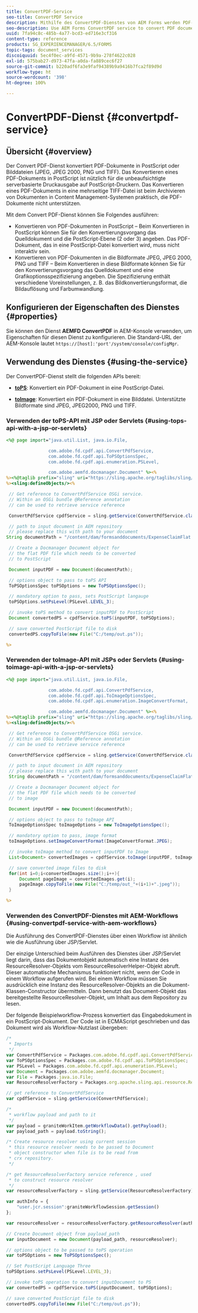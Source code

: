 ```yaml
---
title: ConvertPDF-Service
seo-title: ConvertPDF Service
description: Mithilfe des ConvertPDF-Dienstes von AEM Forms werden PDF-Dokumente in PostScript- oder Bilddateien konvertiert.
seo-description: Use AEM Forms ConvertPDF service to convert PDF documents to PostScript or image files.
uuid: 7fa94c8c-485b-4a77-bcd3-ed716e3cf316
content-type: reference
products: SG_EXPERIENCEMANAGER/6.5/FORMS
topic-tags: document_services
discoiquuid: 5ec4f0ec-a9fd-4571-9b9a-278f4622c028
exl-id: 575bab27-d973-47fa-a0da-fa889cec6f27
source-git-commit: b220adf6fa3e9faf94389b9a9416b7fca2f89d9d
workflow-type: ht
source-wordcount: '398'
ht-degree: 100%

---
```


# ConvertPDF-Dienst {#convertpdf-service}

## Übersicht {#overview}

Der Convert PDF-Dienst konvertiert PDF-Dokumente in PostScript oder Bilddateien (JPEG, JPEG 2000, PNG und TIFF). Das Konvertieren eines PDF-Dokuments in PostScript ist nützlich für die unbeaufsichtigte serverbasierte Druckausgabe auf PostScript-Druckern. Das Konvertieren eines PDF-Dokuments in eine mehrseitige TIFF-Datei ist beim Archivieren von Dokumenten in Content Management-Systemen praktisch, die PDF-Dokumente nicht unterstützen.

Mit dem Convert PDF-Dienst können Sie Folgendes ausführen:

* Konvertieren von PDF-Dokumenten in PostScript – Beim Konvertieren in PostScript können Sie für den Konvertierungsvorgang das Quelldokument und die PostScript-Ebene (2 oder 3) angeben. Das PDF-Dokument, das in eine PostScript-Datei konvertiert wird, muss nicht interaktiv sein.
* Konvertieren von PDF-Dokumenten in die Bildformate JPEG, JPEG 2000, PNG und TIFF – Beim Konvertieren in diese Bildformate können Sie für den Konvertierungsvorgang das Quelldokument und eine Grafikoptionsspezifizierung angeben. Die Spezifizierung enthält verschiedene Voreinstellungen, z. B. das Bildkonvertierungsformat, die Bildauflösung und Farbumwandlung.

## Konfigurieren der Eigenschaften des Dienstes   {#properties}

Sie können den Dienst **AEMFD ConvertPDF** in AEM-Konsole verwenden, um Eigenschaften für diesen Dienst zu konfigurieren. Die Standard-URL der AEM-Konsole lautet `https://[host]:'port'/system/console/configMgr`.

## Verwendung des Dienstes {#using-the-service}

Der ConvertPDF-Dienst stellt die folgenden APIs bereit:

* **[toPS](https://helpx.adobe.com/de/experience-manager/6-3/forms/javadocs/com/adobe/fd/cpdf/api/ConvertPdfService.html#toPS)**: Konvertiert ein PDF-Dokument in eine PostScript-Datei.

* **[toImage](https://helpx.adobe.com/de/experience-manager/6-3/forms/javadocs/com/adobe/fd/cpdf/api/ConvertPdfService.html#toImage)**: Konvertiert ein PDF-Dokument in eine Bilddatei. Unterstützte Bildformate sind JPEG, JPEG2000, PNG und TIFF.

### Verwenden der toPS-API mit JSP oder Servlets {#using-tops-api-with-a-jsp-or-servlets}

```jsp
<%@ page import="java.util.List, java.io.File,

                com.adobe.fd.cpdf.api.ConvertPdfService,
                com.adobe.fd.cpdf.api.ToPSOptionsSpec,
                com.adobe.fd.cpdf.api.enumeration.PSLevel,

                com.adobe.aemfd.docmanager.Document" %><%
%><%@taglib prefix="sling" uri="https://sling.apache.org/taglibs/sling/1.0" %><%
%><sling:defineObjects/><%

 // Get reference to ConvertPdfService OSGi service.
 // Within an OSGi bundle @Reference annotation
 // can be used to retrieve service reference

 ConvertPdfService cpdfService = sling.getService(ConvertPdfService.class);

 // path to input document in AEM repository
 // please replace this with path to your document
String documentPath = "/content/dam/formsanddocuments/ExpenseClaimFlat.pdf";

 // Create a Docmanager Document object for
 // the flat PDF file which needs to be converted
 // to PostScript

 Document inputPDF = new Document(documentPath);

 // options object to pass to toPS API
 ToPSOptionsSpec toPSOptions = new ToPSOptionsSpec();

 // mandatory option to pass, sets PostScript langauge
 toPSOptions.setPsLevel(PSLevel.LEVEL_3);

 // invoke toPS method to convert inputPDF to PostScript
 Document convertedPS = cpdfService.toPS(inputPDF, toPSOptions);

 // save converted PostScript file to disk
 convertedPS.copyToFile(new File("C:/temp/out.ps"));

%>
```

### Verwenden der toImage-API mit JSPs oder Servlets {#using-toimage-api-with-a-jsp-or-servlets}

```jsp
<%@ page import="java.util.List, java.io.File,

                com.adobe.fd.cpdf.api.ConvertPdfService,
                com.adobe.fd.cpdf.api.ToImageOptionsSpec,
                com.adobe.fd.cpdf.api.enumeration.ImageConvertFormat,

                com.adobe.aemfd.docmanager.Document" %><%
%><%@taglib prefix="sling" uri="https://sling.apache.org/taglibs/sling/1.0" %><%
%><sling:defineObjects/><%

 // Get reference to ConvertPdfService OSGi service.
 // Within an OSGi bundle @Reference annotation
 // can be used to retrieve service reference

 ConvertPdfService cpdfService = sling.getService(ConvertPdfService.class);

 // path to input document in AEM repository
 // please replace this with path to your document
 String documentPath = "/content/dam/formsanddocuments/ExpenseClaimFlat.pdf";

 // Create a Docmanager Document object for
 // the flat PDF file which needs to be converted
 // to image

 Document inputPDF = new Document(documentPath);

 // options object to pass to toImage API
 ToImageOptionsSpec toImageOptions = new ToImageOptionsSpec();

 // mandatory option to pass, image format
 toImageOptions.setImageConvertFormat(ImageConvertFormat.JPEG);

 // invoke toImage method to convert inputPDF to Image
 List<Document> convertedImages = cpdfService.toImage(inputPDF, toImageOptions);

 // save converted image files to disk
 for(int i=0;i<convertedImages.size();i++){
     Document pageImage = convertedImages.get(i);
     pageImage.copyToFile(new File("C:/temp/out_"+(i+1)+".jpeg"));
 }

%>
```

### Verwenden des ConvertPDF-Dienstes mit AEM-Workflows {#using-convertpdf-service-with-aem-workflows}

Die Ausführung des ConvertPDF-Dienstes über einen Workflow ist ähnlich wie die Ausführung über JSP/Servlet.

Der einzige Unterschied beim Ausführen des Dienstes über JSP/Servlet liegt darin, dass das Dokumentobjekt automatisch eine Instanz des ResourceResolver-Objekts vom ResourceResolverHelper-Objekt abruft. Dieser automatische Mechanismus funktioniert nicht, wenn der Code in einem Workflow aufgerufen wird. Bei einem Workflow müssen Sie ausdrücklich eine Instanz des ResourceResolver-Objekts an die Dokument-Klassen-Constructor übermitteln. Dann benutzt das Document-Objekt das bereitgestellte ResourceResolver-Objekt, um Inhalt aus dem Repository zu lesen.

Der folgende Beispielworkflow-Prozess konvertiert das Eingabedokument in ein PostScript-Dokument. Der Code ist in ECMAScript geschrieben und das Dokument wird als Workflow-Nutzlast übergeben:

```javascript
/*
 * Imports
 */
var ConvertPdfService = Packages.com.adobe.fd.cpdf.api.ConvertPdfService;
var ToPSOptionsSpec = Packages.com.adobe.fd.cpdf.api.ToPSOptionsSpec;
var PSLevel = Packages.com.adobe.fd.cpdf.api.enumeration.PSLevel;
var Document = Packages.com.adobe.aemfd.docmanager.Document;
var File = Packages.java.io.File;
var ResourceResolverFactory = Packages.org.apache.sling.api.resource.ResourceResolverFactory;

// get reference to ConvertPdfService
var cpdfService = sling.getService(ConvertPdfService);

/*
 * workflow payload and path to it
 */
var payload = graniteWorkItem.getWorkflowData().getPayload();
var payload_path = payload.toString();

/* Create resource resolver using current session
 * this resource resolver needs to be passed to Document
 * object constructor when file is to be read from
 * crx repository.
 */

/* get ResourceResolverFactory service reference , used
 * to construct resource resolver
 */
var resourceResolverFactory = sling.getService(ResourceResolverFactory);

var authInfo = {
    "user.jcr.session":graniteWorkflowSession.getSession()
};

var resourceResolver = resourceResolverFactory.getResourceResolver(authInfo);

// Create Document object from payload_path
var inputDocument = new Document(payload_path, resourceResolver);

// options object to be passed to toPS operation
var toPSOptions = new ToPSOptionsSpec();

// Set PostScript Language Three
toPSOptions.setPsLevel(PSLevel.LEVEL_3);

// invoke toPS operation to convert inputDocument to PS
var convertedPS = cpdfService.toPS(inputDocument, toPSOptions);

// save converted PostScript file to disk
convertedPS.copyToFile(new File("C:/temp/out.ps"));
```

